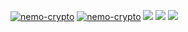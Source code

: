  [![nemo-crypto](https://github-readme-stats.vercel.app/api?username=nemo-crypto)](https://github.com/anuraghazra/github-readme-stats)
 [![nemo-crypto](https://github-profile-trophy.vercel.app/?username=nemo-crypto)](https://github.com/ryo-ma/github-profile-trophy)
<span > <img src="https://img.shields.io/badge/-HTML5-E34F26?style=flat-square&logo=html5&logoColor=white" /> <img src="https://img.shields.io/badge/-CSS3-1572B6?style=flat-square&logo=css3" /> <img src="https://img.shields.io/badge/-JavaScript-oringe?style=flat-square&logo=javascript" /> </span>


